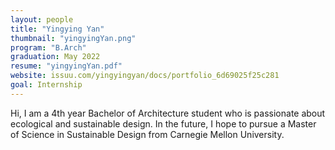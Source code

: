 ```yaml
---
layout: people
title: "Yingying Yan"
thumbnail: "yingyingYan.png"
program: "B.Arch"
graduation: May 2022
resume: "yingyingYan.pdf"
website: issuu.com/yingyingyan/docs/portfolio_6d69025f25c281 
goal: Internship 
---
```


Hi, I am a 4th year Bachelor of Architecture student who is passionate about ecological and sustainable design. In the future, I hope to pursue a Master of Science in Sustainable Design from Carnegie Mellon University.
